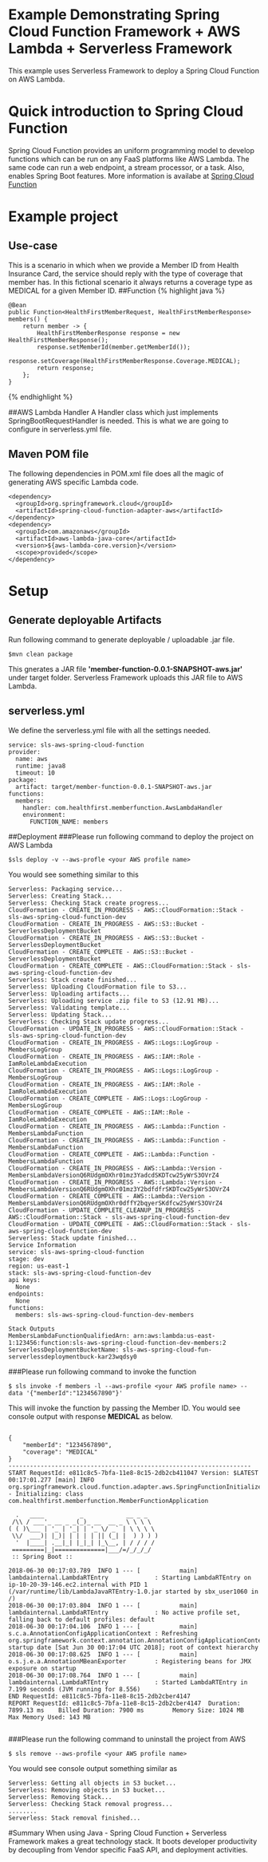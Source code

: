 # Example Demonstrating Spring Cloud Function Framework + AWS Lambda + Serverless Framework

This example uses Serverless Framework to deploy a Spring Cloud Function on AWS Lambda.

# Quick introduction to Spring Cloud Function
Spring Cloud Function provides an uniform programming model to develop functions which can be run on any FaaS platforms like AWS Lambda.
The same code can run a web endpoint, a stream processor, or a task. Also, enables Spring Boot features.
More information is availabe at 
[Spring Cloud Function](https://cloud.spring.io/spring-cloud-function/)
# Example project
## Use-case
This is a scenario in which when we provide a Member ID from Health Insurance Card, the service should reply with the type of coverage that member has.
In this fictional scenario it always returns a coverage type as MEDICAL for a given Member ID.
##Function
{% highlight java %}

    @Bean
	public Function<HealthFirstMemberRequest, HealthFirstMemberResponse> members() {
		return member -> {
			HealthFirstMemberResponse response = new HealthFirstMemberResponse();
			response.setMemberId(member.getMemberId());
			response.setCoverage(HealthFirstMemberResponse.Coverage.MEDICAL);
		    return response;
        };
	}
	
{% endhighlight %}

##AWS Lambda Handler
A Handler class which just implements SpringBootRequestHandler is needed. This is what we are going to configure in serverless.yml file.

## Maven POM file
The following dependencies in POM.xml file does all the magic of generating AWS specific Lambda code.
```
<dependency>
  <groupId>org.springframework.cloud</groupId>
  <artifactId>spring-cloud-function-adapter-aws</artifactId>
</dependency>
<dependency>
  <groupId>com.amazonaws</groupId>
  <artifactId>aws-lambda-java-core</artifactId>
  <version>${aws-lambda-core.version}</version>
  <scope>provided</scope>
</dependency>
```
# Setup
## Generate deployable Artifacts
Run following command to generate deployable / uploadable .jar file.
```
$mvn clean package
```
This gnerates a JAR file <b>'member-function-0.0.1-SNAPSHOT-aws.jar'</b> under target folder. Serverless Framework uploads this JAR file to AWS Lambda.
## serverless.yml
We define the serverless.yml file with all the settings needed.
```
service: sls-aws-spring-cloud-function
provider:
  name: aws
  runtime: java8
  timeout: 10
package:
  artifact: target/member-function-0.0.1-SNAPSHOT-aws.jar
functions:
  members:
    handler: com.healthfirst.memberfunction.AwsLambdaHandler
    environment:
      FUNCTION_NAME: members
```
##Deployment
###Please run following command to deploy the project on AWS Lambda
```
$sls deploy -v --aws-profle <your AWS profile name>
```
You would see something similar to this
```
Serverless: Packaging service...
Serverless: Creating Stack...
Serverless: Checking Stack create progress...
CloudFormation - CREATE_IN_PROGRESS - AWS::CloudFormation::Stack - sls-aws-spring-cloud-function-dev
CloudFormation - CREATE_IN_PROGRESS - AWS::S3::Bucket - ServerlessDeploymentBucket
CloudFormation - CREATE_IN_PROGRESS - AWS::S3::Bucket - ServerlessDeploymentBucket
CloudFormation - CREATE_COMPLETE - AWS::S3::Bucket - ServerlessDeploymentBucket
CloudFormation - CREATE_COMPLETE - AWS::CloudFormation::Stack - sls-aws-spring-cloud-function-dev
Serverless: Stack create finished...
Serverless: Uploading CloudFormation file to S3...
Serverless: Uploading artifacts...
Serverless: Uploading service .zip file to S3 (12.91 MB)...
Serverless: Validating template...
Serverless: Updating Stack...
Serverless: Checking Stack update progress...
CloudFormation - UPDATE_IN_PROGRESS - AWS::CloudFormation::Stack - sls-aws-spring-cloud-function-dev
CloudFormation - CREATE_IN_PROGRESS - AWS::Logs::LogGroup - MembersLogGroup
CloudFormation - CREATE_IN_PROGRESS - AWS::IAM::Role - IamRoleLambdaExecution
CloudFormation - CREATE_IN_PROGRESS - AWS::Logs::LogGroup - MembersLogGroup
CloudFormation - CREATE_IN_PROGRESS - AWS::IAM::Role - IamRoleLambdaExecution
CloudFormation - CREATE_COMPLETE - AWS::Logs::LogGroup - MembersLogGroup
CloudFormation - CREATE_COMPLETE - AWS::IAM::Role - IamRoleLambdaExecution
CloudFormation - CREATE_IN_PROGRESS - AWS::Lambda::Function - MembersLambdaFunction
CloudFormation - CREATE_IN_PROGRESS - AWS::Lambda::Function - MembersLambdaFunction
CloudFormation - CREATE_COMPLETE - AWS::Lambda::Function - MembersLambdaFunction
CloudFormation - CREATE_IN_PROGRESS - AWS::Lambda::Version - MembersLambdaVersionQ6RUdgmOXhr01mz3YadcdSKDTcw25yWrS3OVrZ4
CloudFormation - CREATE_IN_PROGRESS - AWS::Lambda::Version - MembersLambdaVersionQ6RUdgmOXhr01mz3Y2bdfdfrSKDTcw25yWrS3OVrZ4
CloudFormation - CREATE_COMPLETE - AWS::Lambda::Version - MembersLambdaVersionQ6RUdgmOXhr0dffY2bqyerSKdfcw25yWrS3OVrZ4
CloudFormation - UPDATE_COMPLETE_CLEANUP_IN_PROGRESS - AWS::CloudFormation::Stack - sls-aws-spring-cloud-function-dev
CloudFormation - UPDATE_COMPLETE - AWS::CloudFormation::Stack - sls-aws-spring-cloud-function-dev
Serverless: Stack update finished...
Service Information
service: sls-aws-spring-cloud-function
stage: dev
region: us-east-1
stack: sls-aws-spring-cloud-function-dev
api keys:
  None
endpoints:
  None
functions:
  members: sls-aws-spring-cloud-function-dev-members

Stack Outputs
MembersLambdaFunctionQualifiedArn: arn:aws:lambda:us-east-1:123456:function:sls-aws-spring-cloud-function-dev-members:2
ServerlessDeploymentBucketName: sls-aws-spring-cloud-fun-serverlessdeploymentbuck-kar23wqdsy0

```
###Please run following command to invoke the function
```
$ sls invoke -f members -l --aws-profile <your AWS profile name> --data '{"memberId":"1234567890"}'
```
This will invoke the function by passing the Member ID. You would see console output with response <b>MEDICAL</b> as below.
```

{
    "memberId": "1234567890",
    "coverage": "MEDICAL"
}
--------------------------------------------------------------------
START RequestId: e811c8c5-7bfa-11e8-8c15-2db2cb411047 Version: $LATEST
00:17:01.277 [main] INFO org.springframework.cloud.function.adapter.aws.SpringFunctionInitializer - Initializing: class com.healthfirst.memberfunction.MemberFunctionApplication

  .   ____          _            __ _ _
 /\\ / ___'_ __ _ _(_)_ __  __ _ \ \ \ \
( ( )\___ | '_ | '_| | '_ \/ _` | \ \ \ \
 \\/  ___)| |_)| | | | | || (_| |  ) ) ) )
  '  |____| .__|_| |_|_| |_\__, | / / / /
 =========|_|==============|___/=/_/_/_/
 :: Spring Boot ::                        

2018-06-30 00:17:03.789  INFO 1 --- [           main] lambdainternal.LambdaRTEntry             : Starting LambdaRTEntry on ip-10-20-39-146.ec2.internal with PID 1 (/var/runtime/lib/LambdaJavaRTEntry-1.0.jar started by sbx_user1060 in /)
2018-06-30 00:17:03.804  INFO 1 --- [           main] lambdainternal.LambdaRTEntry             : No active profile set, falling back to default profiles: default
2018-06-30 00:17:04.106  INFO 1 --- [           main] s.c.a.AnnotationConfigApplicationContext : Refreshing org.springframework.context.annotation.AnnotationConfigApplicationContext@7a30d1e6: startup date [Sat Jun 30 00:17:04 UTC 2018]; root of context hierarchy
2018-06-30 00:17:08.625  INFO 1 --- [           main] o.s.j.e.a.AnnotationMBeanExporter        : Registering beans for JMX exposure on startup
2018-06-30 00:17:08.764  INFO 1 --- [           main] lambdainternal.LambdaRTEntry             : Started LambdaRTEntry in 7.199 seconds (JVM running for 8.556)
END RequestId: e811c8c5-7bfa-11e8-8c15-2db2cber4147
REPORT RequestId: e811c8c5-7bfa-11e8-8c15-2db2cber4147  Duration: 7899.13 ms    Billed Duration: 7900 ms        Memory Size: 1024 MB    Max Memory Used: 143 MB 


```
###Please run the following command to uninstall the project from AWS
```
$ sls remove --aws-profile <your AWS profile name>
```

You would see console output something similar as
```
Serverless: Getting all objects in S3 bucket...
Serverless: Removing objects in S3 bucket...
Serverless: Removing Stack...
Serverless: Checking Stack removal progress...
........
Serverless: Stack removal finished...

```

#Summary
When using Java - Spring Cloud Function + Serverless Framework makes a great technology stack. It boots developer productivity by decoupling from Vendor specific FaaS API, and deployment activities.
